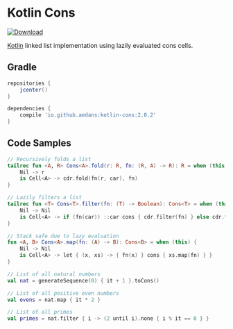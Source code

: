 Kotlin Cons
===========

[![Download](https://api.bintray.com/packages/aedans/maven/kotlin-cons/images/download.svg)](https://bintray.com/aedans/maven/kotlin-cons/_latestVersion) 

[Kotlin](http://kotlinlang.org) linked list implementation using lazily evaluated cons cells.

Gradle
------

```gradle
repositories {
    jcenter()
}

dependencies {
    compile 'io.github.aedans:kotlin-cons:2.0.2'
}
```

Code Samples
------------

```kotlin
// Recursively folds a list
tailrec fun <A, R> Cons<A>.fold(r: R, fn: (R, A) -> R): R = when (this) {
    Nil -> r
    is Cell<A> -> cdr.fold(fn(r, car), fn)
}

// Lazily filters a list
tailrec fun <T> Cons<T>.filter(fn: (T) -> Boolean): Cons<T> = when (this) {
    Nil -> Nil
    is Cell<A> -> if (fn(car)) ::car cons { cdr.filter(fn) } else cdr.filter(fn)
}

// Stack safe due to lazy evaluation
fun <A, B> Cons<A>.map(fn: (A) -> B): Cons<B> = when (this) {
    Nil -> Nil
    is Cell<A> -> let { (x, xs) -> { fn(x) } cons { xs.map(fn) } }
}

// List of all natural numbers
val nat = generateSequence(0) { it + 1 }.toCons()

// List of all positive even numbers
val evens = nat.map { it * 2 }

// List of all primes
val primes = nat.filter { i -> (2 until i).none { i % it == 0 } }
```
